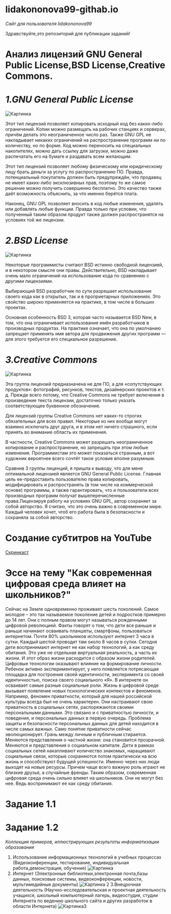 # lidakononova99-githab.io
_Сайт для пользователя lidakononova99_

Здравствуйте,это репозиторий для публикации заданий!

# Анализ лицензий GNU General Public License,BSD License,Creative Commons.


# _1.GNU General Public License_
![Картинка](https://firebearstudio.com/blog/wp-content/uploads/2016/01/GNU-General-Public-License.png "GNU")

Этот тип лицензий позволяет копировать исходный код без каких-либо ограничений. Копии можно размещать на рабочих станциях и серверах, причём делать это неограниченное число раз.
Также GNU GPL не накладывает никаких ограничений на распространение программ ни по количеству, но по форме. Код можно переносить на специальных накопителях, можно дать ссылку для загрузки, можно даже распечатать его на бумаге и раздавать всем желающим.

Этот тип лицензий позволяет любому физическому или юридическому лицу брать деньги за услугу по распространению ПО. Правда, потенциальный покупатель должен быть предупреждён, что продавец не имеет каких-либо эксклюзивных прав, поэтому то же самое решение можно получить совершенно бесплатно. Это качество также даёт возможность объяснить, за что именно берётся плата.

Наконец, GNU GPL позволяет вносить в код любые изменения, удалять или добавлять любые функции. Правда только при условии, что полученный таким образом продукт также должен распространятся на условиях той же лицензии.

# _2.BSD License_
![Картинка](https://i.ytimg.com/vi/KQUqtzSS1qI/mqdefault.jpg "BSD")

Некоторые программисты считают BSD истинно свободной лицензией, и в некотором смысле они правы. Действительно, BSD накладывает очень мало ограничений на использование кода по сравнению с другими лицензиями.

Выбирающий BSD разработчик по сути разрешает использование своего кода как в открытых, так и в проприетарных приложениях. Это свойство широко применяется на практике, в том числе в больших проектах.

Основная особенность BSD 3, которая часто называется BSD New, в том, что она ограничивает использование имён разработчиков в производных продуктах. На практике означает, что она по умолчанию запрещает применять имя автора для продвижения других программ — для этого требуется его специальное разрешение.

# _3.Creative Commons_
![Картинка](https://upload.wikimedia.org/wikipedia/commons/thumb/8/86/CC-logo.svg/768px-CC-logo.svg.png "Creative Commons")

Эта группа лицензий предназначена не для ПО, а для «сопутствующих продуктов»: фотографий, рисунков, текстов, дизайнерских проектов и т. д. Прежде всего потому, что Creative Commons не требует включения в произведение текста лицензии, достаточно только указать соответствующее буквенное обозначение.

Для лицензий группы Creative Commons нет каких-то строгих обязательных для всех правил. Некоторые из них вообще могут взаимно исключать друг друга, и в этом нет ничего страшного, если принять во внимание область их применения.

В частности, Creative Commons может разрешать неограниченное копирование и распространение, но запрещать при этом любые изменения. Программистам это может показаться странным, а вот художник вероятнее всего сочтёт такое условие вполне разумным.

Сравнив 3 группы лиценций, я пришла к выводу, что для меня оптимальной лицензией является GNU General Public License. Главная цель ее-предоставить пользователю права копировать, модифицировать и распространять (в том числе на коммерческой основе) программы, а также гарантировать, что и пользователи всех производных программ получат вышеперечисленные права.Лицензируя работу на условиях GNU GPL, автор сохраняет за собой авторство. Я считаю, что это очень важно в современном мире. Каждый человек хочет, чтоб его работа была в безопасности и сохраняла за собой авторство.


# Создание субтитров на YouTube
[Скринкаст](https://www.youtube.com/watch?v=k8k1m_y32Mc)

# Эссе на тему "Как современная цифровая среда влияет на школьников?"
Сейчас на Земле одновременно проживает шесть поколений. Самое молодое – это так называемое поколение детей  и подростков  примерно до 14 лет. Они с полным правом могут называться рожденными цифровой революцией. Факты говорят о том, что дети все раньше и раньше начинают осваивать планшеты, смартфоны, пользоваться интернетом. Почти 80% школьников используют интернет 3 часа в сутки. Каждый шестой проводит там около 8 часов в сутки. Сегодня дети воспринимают интернет не как набор технологий, а как среду обитания. Это уже не отдельная виртуальная реальность, а часть их жизни. И этот образ жизни расходится с образом жизни родителей.
Цифровые технологии оказывают влияние на формирование личности. Ребенок активно экспериментирует, у него появляется потрясающая площадка для построения своей идентичности, эксперимента со своей идентичностью, поиска своего социального «Я». В интернете он осваивает самые разные социальные роли. 
Жизнь в цифровой среде вызывает появление новых психологических контекстов и феноменов. Например, феномен приватности, который для нашей российской культуры всегда был не очень характерен. Они настраивают свою приватность в социальных сетях, распоряжаются своими персональными данными. Это связано и с приватностью личности, и поведения, и персональных данных в первую очередь. Проблема защиты и безопасности персональных данных для детей находится в числе самых важных. Само понятие приватности сейчас эволюционирует. Грань между личным и публичным стирается. Меняются представления о частной жизни: она становится прозрачной.
Меняются и представления о социальном капитале. Дети в рамках социальных сетей накапливают количество знакомых, наращивают социальные связи, которые сохраняются потом практически на всю жизнь и способствуют будущей успешности. Именно через них люди выходят на новые ресурсы. Причем чаще всего важную роль играют не близкие друзья, а случайные френды.
Таким образом, современная цифровая среда очень сильно влияет на школьников. Они не могут без нее. Ведь воспринимают ее как среду обитания.

# Задание 1.1
# Задание 1.2
_Коллекция примеров, иллюстрирующих результаты информатизации образования_
1. Использование информационных технологий в учебных процессах (Видеоконференции, тестирование, индивидуальная работа,демонстрация, обучение)
 ![Картинка](https://encrypted-tbn0.gstatic.com/images?q=tbn:ANd9GcT0BAWczJEXMH5QJ-1H3oEERikV0hg4x4FDrWlijCJh2_y5yNRJ)
2. Интернет (Электронные библиотеки,электронная почта,базы данных, поисковые системы, видеоконференции, новости, мультимедийные документы)
![Картинка 2](http://holi.net.ua/wp-content/uploads/2018/04/internet-2.png)
3.Внецрочная деятельность (Научно-исследовательская и проектная деятельность учащихся, школьный компьютерный лагерь, видеостудия, студии Интернета по ведению школьного сайта и других разработок в области Интернета)
![Картинка3](https://4kids.az/uploads/35db7-camp_novruz_child1.png)


